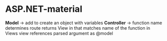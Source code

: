 
# ASP.NET-material

**Model** -> add to create an object with variables
**Controller** -> function name determines route
returns View in that matches name of the function in Views
view references parsed argument as @model

